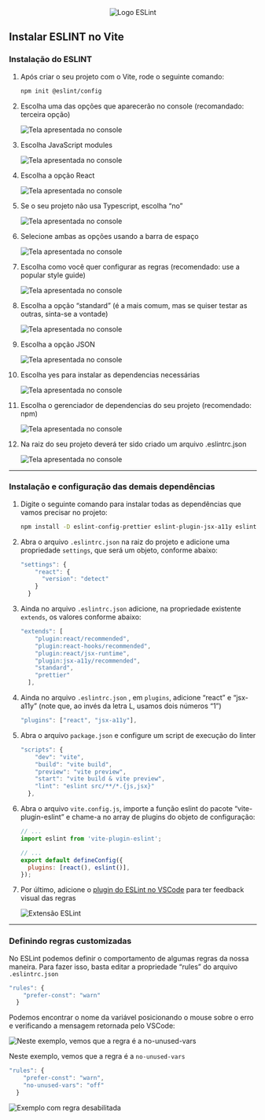 <center>
    <img alt="Logo ESLint" title="ESLint" src="./assets/eslint/eslint-logo.png" />
</center>

## Instalar ESLINT no Vite

### Instalação do ESLINT

1. Após criar o seu projeto com o Vite, rode o seguinte comando:

   ```bash
   npm init @eslint/config
   ```

2. Escolha uma das opções que aparecerão no console (recomandado: terceira opção)

   ![Tela apresentada no console](./assets/eslint/image-1.png)

3. Escolha JavaScript modules

   ![Tela apresentada no console](./assets/eslint/image-2.png)

4. Escolha a opção React

   ![Tela apresentada no console](./assets/eslint/image-3.png)

5. Se o seu projeto não usa Typescript, escolha “no”

   ![Tela apresentada no console](./assets/eslint/image-4.png)

6. Selecione ambas as opções usando a barra de espaço

   ![Tela apresentada no console](./assets/eslint/image-5.png)

7. Escolha como você quer configurar as regras (recomendado: use a popular style guide)

   ![Tela apresentada no console](./assets/eslint/image-6.png)

8. Escolha a opção “standard” (é a mais comum, mas se quiser testar as outras, sinta-se a vontade)

   ![Tela apresentada no console](./assets/eslint/image-7.png)

9. Escolha a opção JSON

   ![Tela apresentada no console](./assets/eslint/image-8.png)

10. Escolha yes para instalar as dependencias necessárias

    ![Tela apresentada no console](./assets/eslint/image-9.png)

11. Escolha o gerenciador de dependencias do seu projeto (recomendado: npm)

    ![Tela apresentada no console](./assets/eslint/image-10.png)

12. Na raiz do seu projeto deverá ter sido criado um arquivo .eslintrc.json

    ![Tela apresentada no console](./assets/eslint/image-11.png)

---

### Instalação e configuração das demais dependências

1. Digite o seguinte comando para instalar todas as dependências que vamos precisar no projeto:

   ```bash
   npm install -D eslint-config-prettier eslint-plugin-jsx-a11y eslint-plugin-react-hooks vite-plugin-eslint
   ```

2. Abra o arquivo `.eslintrc.json` na raiz do projeto e adicione uma propriedade `settings`, que será um objeto, conforme abaixo:

   ```jsx
   "settings": {
       "react": {
         "version": "detect"
       }
     }
   ```

3. Ainda no arquivo `.eslintrc.json` adicione, na propriedade existente `extends`, os valores conforme abaixo:

   ```jsx
   "extends": [
       "plugin:react/recommended",
       "plugin:react-hooks/recommended",
       "plugin:react/jsx-runtime",
       "plugin:jsx-a11y/recommended",
       "standard",
       "prettier"
     ],
   ```

4. Ainda no arquivo `.eslintrc.json` , em `plugins`, adicione “react” e “jsx-a11y” (note que, ao invés da letra L, usamos dois números “1”)

   ```jsx
   "plugins": ["react", "jsx-a11y"],
   ```

5. Abra o arquivo `package.json` e configure um script de execução do linter

   ```jsx
   "scripts": {
       "dev": "vite",
       "build": "vite build",
       "preview": "vite preview",
       "start": "vite build & vite preview",
       "lint": "eslint src/**/*.{js,jsx}"
     },
   ```

6. Abra o arquivo `vite.config.js`, importe a função eslint do pacote “vite-plugin-eslint” e chame-a no array de plugins do objeto de configuração:

   ```jsx
   // ...
   import eslint from 'vite-plugin-eslint';

   // ...
   export default defineConfig({
     plugins: [react(), eslint()],
   });
   ```

7. Por último, adicione o [plugin do ESLint no VSCode](https://marketplace.visualstudio.com/items?itemName=dbaeumer.vscode-eslint) para ter feedback visual das regras

   ![Extensão ESLint](assets/eslint/image-12.png)

---

### Definindo regras customizadas

No ESLint podemos definir o comportamento de algumas regras da nossa maneira. Para fazer isso, basta editar a propriedade “rules” do arquivo `.eslintrc.json`

```jsx
"rules": {
    "prefer-const": "warn"
  }
```

Podemos encontrar o nome da variável posicionando o mouse sobre o erro e verificando a mensagem retornada pelo VSCode:

![Neste exemplo, vemos que a regra é a `no-unused-vars`](./assets/eslint/image-13.png)

Neste exemplo, vemos que a regra é a `no-unused-vars`

```jsx
"rules": {
    "prefer-const": "warn",
    "no-unused-vars": "off"
  }
```

![Exemplo com regra desabilitada](assets/eslint/image-14.png)
